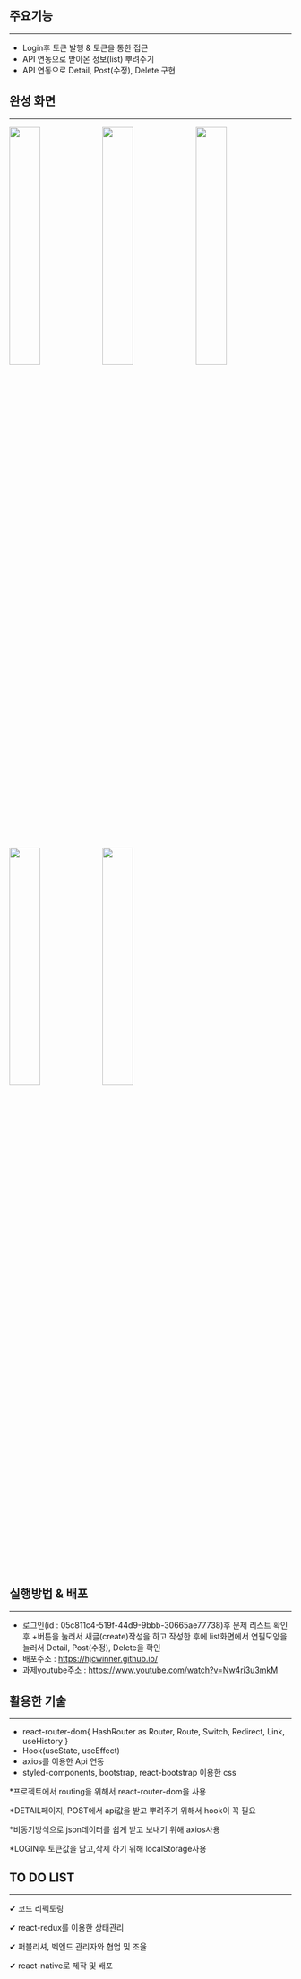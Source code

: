 ## 주요기능
----------
* Login후 토큰 발행 & 토큰을 통한 접근
* API 연동으로 받아온 정보(list) 뿌려주기
* API 연동으로 Detail, Post(수정), Delete 구현 

## 완성 화면
----------
<img src="https://user-images.githubusercontent.com/67583080/99089796-1b584000-2611-11eb-9196-3766703d8723.PNG" width="33%"><img src="https://user-images.githubusercontent.com/67583080/99090410-f4e6d480-2611-11eb-8bdf-e1dc0045bc17.PNG" width="33%"><img src="https://user-images.githubusercontent.com/67583080/99090411-f57f6b00-2611-11eb-8312-534e9e5f4298.PNG" width="33%">
<img src="https://user-images.githubusercontent.com/67583080/99090413-f6180180-2611-11eb-99ef-c12396b3b860.PNG" width="33%"><img src="https://user-images.githubusercontent.com/67583080/99090415-f6b09800-2611-11eb-9342-2f24006d6430.PNG" width="33%">

## 실행방법 & 배포
----------
* 로그인(id : 05c811c4-519f-44d9-9bbb-30665ae77738)후 문제 리스트 확인후 +버튼을 눌러서
  새글(create)작성을 하고 작성한 후에 list화면에서 연필모양을 눌러서 Detail, Post(수정), Delete을 확인
* 배포주소 : https://hjcwinner.github.io/
* 과제youtube주소 : https://www.youtube.com/watch?v=Nw4ri3u3mkM

## 활용한 기술
----------
* react-router-dom{ HashRouter as Router, Route, Switch, Redirect, Link, useHistory }
* Hook(useState, useEffect)
* axios를 이용한 Api 연동
* styled-components, bootstrap, react-bootstrap 이용한 css

*프로젝트에서 routing을 위해서 react-router-dom을 사용

*DETAIL페이지, POST에서 api값을 받고 뿌려주기 위해서 hook이 꼭 필요

*비동기방식으로 json데이터를 쉽게 받고 보내기 위해 axios사용

*LOGIN후 토큰값을 담고,삭제 하기 위해 localStorage사용

## TO DO LIST
------------

✔︎ 코드 리펙토링

✔︎ react-redux를 이용한 상태관리

✔︎ 퍼블리셔, 벡엔드 관리자와 협업 및 조율

✔︎ react-native로 제작 및 배포
